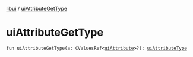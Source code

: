 [libui](index.md) / [uiAttributeGetType](./ui-attribute-get-type.md)

# uiAttributeGetType

`fun uiAttributeGetType(a: CValuesRef<`[`uiAttribute`](ui-attribute.md)`>?): `[`uiAttributeType`](ui-attribute-type.md)